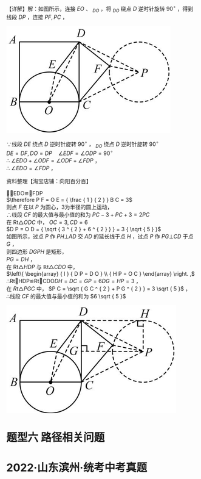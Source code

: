 【详解】解：如图所示，连接 $E O$ 、 $_ { D O }$ ，将 $_ { D O }$ 绕点 $D$ 逆时针旋转 $9 0 ^ { \circ }$ ，得到线段 $D P$ ，连接 $P F , P C$ ，

![](<../../qs_image_DB/专题2-4_瓜豆轨最值模型：为什么我们喜欢手拉手（直线与曲线）（解析版）_/e0a492d123e5ee430216b7884492a67e9fa31a5ca99020a36eb686c1404ca8f3.jpg>)

∵线段 $D E$ 绕点 $D$ 逆时针旋转 $9 0 ^ { \circ }$ ， $_ { D O }$ 绕点 $D$ 逆时针旋转 $9 0 ^ { \circ }$   
$D E = D F , D O = D P \quad \angle E D F = \angle O D P = 9 0 ^ { \circ }$   
∴ $\angle E D O + \angle O D F = \angle O D F + \angle F D P$ ，  
∴ $\angle E D O = \angle F D P$ ，

资料整理【淘宝店铺：向阳百分百】

∴EDO≌FDP  
$\therefore P F = O E = { \frac { 1 } { 2 } } B C = 3$   
则点 $F$ 在以 $P$ 为圆心，3为半径的圆上运动，  
∴线段 $C F$ 的最大值与最小值的和为 $P C - 3 + P C + 3 = 2 P C$   
在 $\mathsf { R t } \triangle O D C$ 中， $O C = 3 , C D = 6$   
$D P = O D = { \sqrt { 3 ^ { 2 } + 6 ^ { 2 } } } = 3 { \sqrt { 5 } }$   
如图所示，过点 $P$ 作 $P H \bot A D$ 交 $A D$ 的延长线于点 $H$ ，过点 $P$ 作 $P G \bot C D$ 于点 $G$ ，  
则四边形 $D G P H$ 是矩形，  
$P G = D H$ ，  
在 $\mathrm { R t } \triangle H D P$ 与 $\mathbb { R } \mathrm { t } \triangle C D O$ 中，  
$\left\{ \begin{array} { l } { D P = D O } \\ { H P = O C } \end{array} \right. ,$   
∴RtHDP≌RtCDO$D H = D C = G P = 6 D G = H P = 3$ ，  
在 $R t { \triangle } P G C$ 中， $P C = \sqrt { G C ^ { 2 } + P G ^ { 2 } } = 3 \sqrt { 5 }$ ，  
∴线段 $C F$ 的最大值与最小值的和为 $6 \sqrt { 5 }$

![](<../../qs_image_DB/专题2-4_瓜豆轨最值模型：为什么我们喜欢手拉手（直线与曲线）（解析版）_/66387d5ffe752f09334cadabf81e496b547ac4e05381ca0305cef887ce7f2c20.jpg>)

# 题型六 路径相关问题

# 2022·山东滨州·统考中考真题
